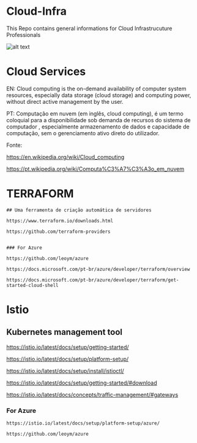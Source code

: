 # Cloud-Infra
This Repo contains general informations for Cloud Infrastrucuture Professionals

![alt text](http://www.lymtec.com.br/wp-content/uploads/2020/03/Slide6.png "Logo LYM") 

# Cloud Services
  
  EN: Cloud computing is the on-demand availability of computer system resources, especially data storage (cloud storage) and computing power, without direct active management by the user.
  
  PT: Computação em nuvem (em inglês, cloud computing), é um termo coloquial para a disponibilidade sob demanda de recursos do sistema de computador , especialmente armazenamento de dados e capacidade de computação, sem o gerenciamento ativo direto do utilizador.

  Fonte:
  
  https://en.wikipedia.org/wiki/Cloud_computing
  
  https://pt.wikipedia.org/wiki/Computa%C3%A7%C3%A3o_em_nuvem
  
# TERRAFORM
   
    ## Uma ferramenta de criação automática de servidores
    
    https://www.terraform.io/downloads.html
    
    https://github.com/terraform-providers
    
     
    ### For Azure
    
    https://github.com/leoym/azure
    
    https://docs.microsoft.com/pt-br/azure/developer/terraform/overview
    
    https://docs.microsoft.com/pt-br/azure/developer/terraform/get-started-cloud-shell
    
  
# Istio

  ## Kubernetes management tool
  
  https://istio.io/latest/docs/setup/getting-started/
  
  https://istio.io/latest/docs/setup/platform-setup/
  
  https://istio.io/latest/docs/setup/install/istioctl/

  https://istio.io/latest/docs/setup/getting-started/#download
  
  https://istio.io/latest/docs/concepts/traffic-management/#gateways

  ### For Azure
    
    https://istio.io/latest/docs/setup/platform-setup/azure/
    
    https://github.com/leoym/azure
 
